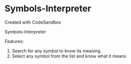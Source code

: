 # Symbols-Interpreter
Created with CodeSandbox

Symbols-Interpreter 

Features:
1) Search for any symbol to know its meaning .
2) Select any symbol from the list and know what it means 

